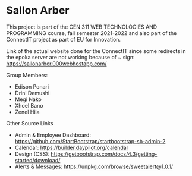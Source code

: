 # Sallon Arber
This project is part of the CEN 311 WEB TECHNOLOGIES AND PROGRAMMING course, fall semester 2021-2022  and also part of the ConnectIT project as part of EU for Innovation.

Link of the actual website done for the ConnectIT since some redirects in the epoka server are not working because of ~ sign: https://sallonarber.000webhostapp.com/

Group Members:
- Edison Ponari
- Drini Demushi
- Megi Nako
- Xhoel Bano
- Zenel Hila

Other Source Links
- Admin & Employee Dashboard: https://github.com/StartBootstrap/startbootstrap-sb-admin-2
- Calendar: https://builder.daypilot.org/calendar
- Design (CSS): https://getbootstrap.com/docs/4.3/getting-started/download/
- Alerts & Messages: https://unpkg.com/browse/sweetalert@1.0.1/
